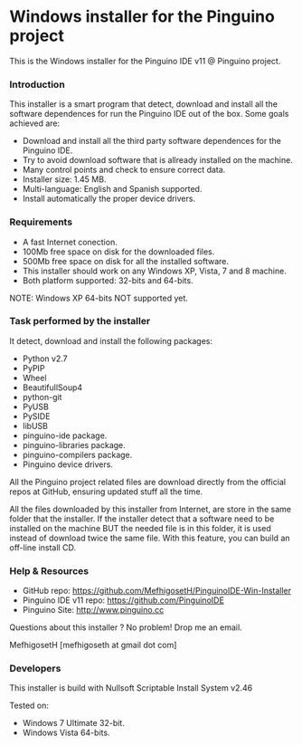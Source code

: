 Windows installer for the Pinguino project
==========================================

This is the Windows installer for the Pinguino IDE v11 @ Pinguino project.

### Introduction

This installer is a smart program that detect, download and install all the software
dependences for run the Pinguino IDE out of the box. Some goals achieved are:

* Download and install all the third party software dependences for the Pinguino IDE.
* Try to avoid download software that is allready installed on the machine.
* Many control points and check to ensure correct data.
* Installer size: 1.45 MB.
* Multi-language: English and Spanish supported.
* Install automatically the proper device drivers.

### Requirements

* A fast Internet conection.
* 100Mb free space on disk for the downloaded files.
* 500Mb free space on disk for all the installed software.
* This installer should work on any Windows XP, Vista, 7 and 8 machine.
* Both platform supported: 32-bits and 64-bits.

NOTE: Windows XP 64-bits NOT supported yet.

### Task performed by the installer

It detect, download and install the following packages:

* Python v2.7
* PyPIP
* Wheel
* BeautifullSoup4
* python-git
* PyUSB
* PySIDE
* libUSB
* pinguino-ide package.
* pinguino-libraries package.
* pinguino-compilers package.
* Pinguino device drivers.

All the Pinguino project related files are download directly
from the official repos at GitHub, ensuring updated stuff all the time.

All the files downloaded by this installer from Internet, are store in the same
folder that the installer. If the installer detect that a software need to be
installed on the machine BUT the needed file is in this folder, it is used instead
of download twice the same file. With this feature, you can build an off-line install CD.

### Help & Resources

* GitHub repo: https://github.com/MefhigosetH/PinguinoIDE-Win-Installer
* Pinguino IDE v11 repo: https://github.com/PinguinoIDE
* Pinguino Site: http://www.pinguino.cc

Questions about this installer ? No problem! Drop me an email.

MefhigosetH [mefhigoseth at gmail dot com]

### Developers

This installer is build with Nullsoft Scriptable Install System v2.46

Tested on:

* Windows 7 Ultimate 32-bit.
* Windows Vista 64-bits.